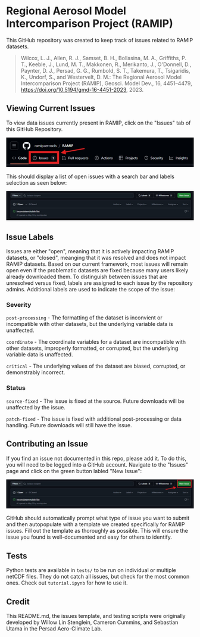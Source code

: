 # Regional Aerosol Model Intercomparison Project (RAMIP)

This GitHub repository was created to keep track of issues related to RAMIP datasets.

> Wilcox, L. J., Allen, R. J., Samset, B. H., Bollasina, M. A., Griffiths, P. T., Keeble, J., Lund, M. T., Makkonen, R., Merikanto, J., O'Donnell, D., Paynter, D. J., Persad, G. G., Rumbold, S. T., Takemura, T., Tsigaridis, K., Undorf, S., and Westervelt, D. M.: The Regional Aerosol Model Intercomparison Project (RAMIP), Geosci. Model Dev., 16, 4451–4479, https://doi.org/10.5194/gmd-16-4451-2023, 2023.

## Viewing Current Issues

To view data issues currently present in RAMIP, click on the "Issues" tab of this GitHub Repository.

![Screenshot of location of issues tab.](images/issues_tab.png)

This should display a list of open issues with a search bar and labels selection as seen below:

![Screenshot of issues page.](images/issues_page.png)

## Issue Labels

Issues are either "open", meaning that it is actively impacting RAMIP datasets, or "closed", meanging that it was resolved and does not impact RAMIP datasets. Based on our current framework, most issues will remain open even if the problematic datasets are fixed because many users likely already downloaded them. To distinguish between issues that are unresolved versus fixed, labels are assigned to each issue by the repository admins. Additional labels are used to indicate the scope of the issue:

### Severity

`post-processing` - The formatting of the dataset is inconvient or incompatible with other datasets, but the underlying variable data is unaffected.

`coordinate` - The coordinate variables for a dataset are incompatible with other datasets, improperly formatted, or corrupted, but the underlying variable data is unaffected.

`critical` - The underlying values of the dataset are biased, corrupted, or demonstrably incorrect.

### Status

`source-fixed` - The issue is fixed at the source. Future downloads will be unaffected by the issue.

`patch-fixed` - The issue is fixed with additional post-processing or data handling. Future downloads will still have the issue.

## Contributing an Issue

If you find an issue not documented in this repo, please add it. To do this, you will need to be logged into a GitHub account. Navigate to the "Issues" page and click on the green button labled "New Issue":

![Screenshot of new issue button.](images/issues_button.png)

GitHub should automatically prompt what type of issue you want to submit and then autopopulate with a template we created specifically for RAMIP issues. Fill out the template as thoroughly as possible. This will ensure the issue you found is well-documented and easy for others to identify.


## Tests
Python tests are available in `tests/` to be run on individual or multiple netCDF files. They do not catch all issues, but check for the most common ones. Check out `tutorial.ipynb` for how to use it. 

## Credit

This README.md, the issues template, and testing scripts were originally developed by Willow Lin Stenglein, Cameron Cummins, and Sebastian Utama in the Persad Aero-Climate Lab.
